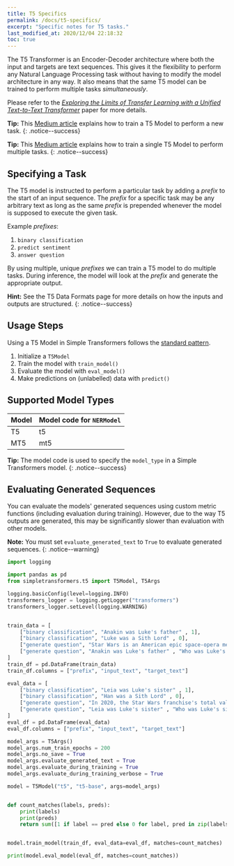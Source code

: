 ```yaml
---
title: T5 Specifics
permalink: /docs/t5-specifics/
excerpt: "Specific notes for T5 tasks."
last_modified_at: 2020/12/04 22:18:32
toc: true
---
```


The T5 Transformer is an Encoder-Decoder architecture where both the input and targets are text sequences. This gives it the flexibility to perform any Natural Language Processing task without having to modify the model architecture in any way. It also means that the same T5 model can be trained to perform multiple tasks *simultaneously*.

Please refer to the *[Exploring the Limits of Transfer Learning with a Unified Text-to-Text Transformer](https://arxiv.org/abs/1910.10683)* paper for more details.

**Tip:** This [Medium article](https://towardsdatascience.com/asking-the-right-questions-training-a-t5-transformer-model-on-a-new-task-691ebba2d72c?source=friends_link&sk=9f88c539546eca32b702cc0243abd0dd) explains how to train a T5 Model to perform a new task.
{: .notice--success}

**Tip:** This [Medium article](https://towardsdatascience.com/the-guide-to-multi-tasking-with-the-t5-transformer-90c70a08837b?source=friends_link&sk=ffe37deefa8dd4158f3f76e3dd46cf11) explains how to train a single T5 Model to perform multiple tasks.
{: .notice--success}

## Specifying a Task

The T5 model is instructed to perform a particular task by adding a *prefix* to the start of an input sequence. The *prefix* for a specific task may be any arbitrary text as long as the same *prefix* is prepended whenever the model is supposed to execute the given task.

Example *prefixes*:

1. `binary classification`
2. `predict sentiment`
3. `answer question`

By using multiple, unique *prefixes* we can train a T5 model to do multiple tasks. During inference, the model will look at the *prefix* and generate the appropriate output.

**Hint:** See the T5 Data Formats page for more details on how the inputs and outputs are structured.
{: .notice--success}

## Usage Steps

Using a T5 Model in Simple Transformers follows the [standard pattern](/docs/usage/#task-specific-models).

1. Initialize a `T5Model`
2. Train the model with `train_model()`
3. Evaluate the model with `eval_model()`
4. Make predictions on (unlabelled) data with `predict()`


## Supported Model Types

| Model | Model code for `NERModel` |
| ----- | ------------------------- |
| T5    | t5                        |
| MT5   | mt5                       |

**Tip:** The model code is used to specify the `model_type` in a Simple Transformers model.
{: .notice--success}


## Evaluating Generated Sequences

You can evaluate the models' generated sequences using custom metric functions (including evaluation during training). However, due to the way T5 outputs are generated, this may be significantly slower than evaluation with other models.

**Note:** You must set `evaluate_generated_text` to `True` to evaluate generated sequences.
{: .notice--warning}

```python
import logging

import pandas as pd
from simpletransformers.t5 import T5Model, T5Args

logging.basicConfig(level=logging.INFO)
transformers_logger = logging.getLogger("transformers")
transformers_logger.setLevel(logging.WARNING)


train_data = [
    ["binary classification", "Anakin was Luke's father" , 1],
    ["binary classification", "Luke was a Sith Lord" , 0],
    ["generate question", "Star Wars is an American epic space-opera media franchise created by George Lucas, which began with the eponymous 1977 film and quickly became a worldwide pop-culture phenomenon", "Who created the Star Wars franchise?"],
    ["generate question", "Anakin was Luke's father" , "Who was Luke's father?"],
]
train_df = pd.DataFrame(train_data)
train_df.columns = ["prefix", "input_text", "target_text"]

eval_data = [
    ["binary classification", "Leia was Luke's sister" , 1],
    ["binary classification", "Han was a Sith Lord" , 0],
    ["generate question", "In 2020, the Star Wars franchise's total value was estimated at US$70 billion, and it is currently the fifth-highest-grossing media franchise of all time.", "What is the total value of the Star Wars franchise?"],
    ["generate question", "Leia was Luke's sister" , "Who was Luke's sister?"],
]
eval_df = pd.DataFrame(eval_data)
eval_df.columns = ["prefix", "input_text", "target_text"]

model_args = T5Args()
model_args.num_train_epochs = 200
model_args.no_save = True
model_args.evaluate_generated_text = True
model_args.evaluate_during_training = True
model_args.evaluate_during_training_verbose = True

model = T5Model("t5", "t5-base", args=model_args)


def count_matches(labels, preds):
    print(labels)
    print(preds)
    return sum([1 if label == pred else 0 for label, pred in zip(labels, preds)])


model.train_model(train_df, eval_data=eval_df, matches=count_matches)

print(model.eval_model(eval_df, matches=count_matches))

```
